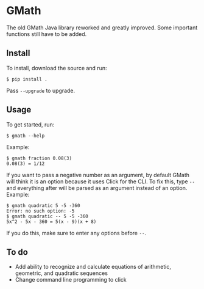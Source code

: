 # GMath
The old GMath Java library reworked and greatly improved. Some important functions still have to be added.

## Install
To install, download the source and run:
```
$ pip install .
```
Pass `--upgrade` to upgrade.

## Usage
To get started, run:
```
$ gmath --help
```
Example:
```
$ gmath fraction 0.08(3)
0.08(3) = 1/12
```
If you want to pass a negative number as an argument, by default GMath will think it is an option because it uses Click for the CLI. To fix this, type `--` and everything after will be parsed as an argument instead of an option.
Example:
```
$ gmath quadratic 5 -5 -360
Error: no such option: -5
$ gmath quadratic -- 5 -5 -360
5x^2 - 5x - 360 = 5(x - 9)(x + 8)
```
If you do this, make sure to enter any options before `--`.

## To do
* Add ability to recognize and calculate equations of arithmetic, geometric, and quadratic sequences
* Change command line programming to click
